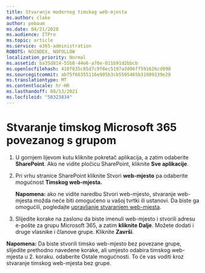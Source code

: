 ```yaml
---
title: Stvaranje modernog timskog web-mjesta
ms.author: clake
author: pebaum
ms.date: 04/21/2020
ms.audience: ITPro
ms.topic: article
ms.service: o365-administration
ROBOTS: NOINDEX, NOFOLLOW
localization_priority: Normal
ms.assetid: ba35d814-55b8-44e6-a70e-011b91d2bbcb
ms.openlocfilehash: 410f835c85d7c9f8ec5197a3d06ff591626cd990
ms.sourcegitcommit: ab75f66355116e995b3cb5505465b31989339e28
ms.translationtype: MT
ms.contentlocale: hr-HR
ms.lasthandoff: 08/13/2021
ms.locfileid: "58323834"
---
```

# <a name="create-a-microsoft-365-group-connected-team-site"></a>Stvaranje timskog Microsoft 365 povezanog s grupom

1. U gornjem lijevom kutu kliknite pokretač aplikacija, a zatim odaberite **SharePoint**. Ako ne vidite pločicu SharePoint, kliknite **Sve aplikacije**.
    
2. Pri vrhu stranice SharePoint kliknite Stvori **web-mjesto** pa odaberite mogućnost **Timskog web-mjesta.** 
    
    **Napomena:** ako ne vidite naredbu Stvori web-mjesto, stvaranje web-mjesta možda neće biti omogućeno u vašoj tvrtki ili ustanovi. Da biste ga omogućili, pogledajte [upravljanje stvaranjem web-mjesta](https://go.microsoft.com/fwlink/?linkid=2009644). 
  
3. Slijedite korake na zaslonu da biste imenuli web-mjesto i stvorili adresu e-pošte za grupu Microsoft 365, a zatim **kliknite Dalje**. Možete dodati i druge vlasnike i članove grupe. Kliknite **Završi**.
  
 **Napomena:** Da biste stvorili timsko web-mjesto bez povezane grupe, slijedite prethodno navedene korake, ali umjesto odabira timskog web-mjesta u 2. koraku. odaberite Ostale mogućnosti. To će vas voditi kroz stvaranje timskog web-mjesta bez grupe. 
    

